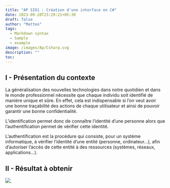 ```yaml
---
title: "AP SIO1 : Création d'une interface en C#"
date: 2023-09-28T23:29:21+05:30
draft: false
author: "Matteo"
tags:
  - Markdown syntax
  - Sample
  - example
image: /images/Ap/Csharp.svg
description: ""
toc:
---
```


## I - Présentation du contexte

La généralisation des nouvelles technologies dans notre quotidien et dans le monde professionnel nécessite que chaque individu soit identifié de manière unique et sûre. En effet, cela est indispensable si l’on veut avoir une bonne traçabilité des actions de chaque utilisateur et ainsi de pouvoir garantir une bonne confidentialité.

L’identification permet donc de connaître l’identité d’une personne alors que l’authentification permet de vérifier cette identité.

L’authentification est la procédure qui consiste, pour un système informatique, à vérifier l’identité d’une entité (personne, ordinateur…), afin d’autoriser l’accès de cette entité à des ressources (systèmes, réseaux, applications…).

## II - Résultat à obtenir
![](/images/Ap/1resultat.png ).

